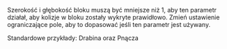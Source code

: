 Szerokość i głębokość bloku muszą być mniejsze niż 1, aby ten parametr działał, aby kolizje w bloku zostały wykryte prawidłowo. Zmień ustawienie ograniczające pole, aby to dopasować jeśli ten parametr jest używany.

Standardowe przykłady: Drabina oraz Pnącza